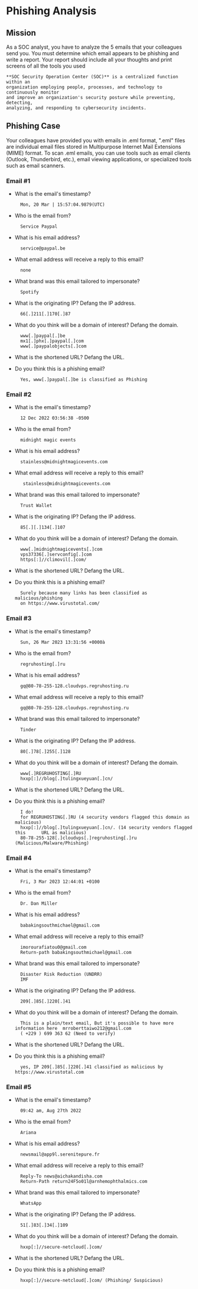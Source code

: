 # Phishing Analysis 

## Mission

As a SOC analyst, you have to analyze the 5 emails that your colleagues send you. You must determine which email appears to be phishing and write a report. Your report should include all your thoughts and print screens of all the tools you used


	
```
**SOC Security Operation Center (SOC)** is a centralized function within an 
organization employing people, processes, and technology to continuously monitor 
and improve an organization's security posture while preventing, detecting, 
analyzing, and responding to cybersecurity incidents.
```

## Phishing Case

Your colleagues have provided you with emails in .eml format, ".eml" files are individual email files stored in Multipurpose Internet Mail Extensions (MIME) format. To scan .eml emails, you can use tools such as email clients (Outlook, Thunderbird, etc.), email viewing applications, or specialized tools such as email scanners.


### Email #1


* What is the email's timestamp?

		Mon, 20 Mar | 15:57:04.9879(UTC)
* Who is the email from?

		Service Paypal
* What is his email address?
		
		service@paypal.be
* What email address will receive a reply to this email?

		none
* What brand was this email tailored to impersonate?
	
		Spotify
	
* What is the originating IP? Defang the IP address.
	
		66[.]211[.]170[.]87
* What do you think will be a domain of interest? Defang the domain.

		www[.]paypal[.]be
		mx1[.]phx[.]paypal[.]com
		www[.]paypalobjects[.]com
	
* What is the shortened URL? Defang the URL.
	
		

* Do you think this is a phishing email?

		Yes, www[.]paypal[.]be is classified as Phishing

### Email #2


* What is the email's timestamp?

		12 Dec 2022 03:56:38 -0500

* Who is the email from?
	
		midnight magic events
	
* What is his email address?
		
		stainless@midnightmagicevents.com
* What email address will receive a reply to this email?

		 stainless@midnightmagicevents.com
* What brand was this email tailored to impersonate?
	
		Trust Wallet
	
* What is the originating IP? Defang the IP address.
	
		85[.][.]134[.]107
* What do you think will be a domain of interest? Defang the domain.
	
		www[.]midnightmagicevents[.]com
		vps37336[.]servconfig[.]com
		https[:]//climovil[.]com/		
	
* What is the shortened URL? Defang the URL.
	
		

* Do you think this is a phishing email?

		Surely because many links has been classified as malicious/phishing 
		on https://www.virustotal.com/
		
### Email #3


* What is the email's timestamp?
		
		Sun, 26 Mar 2023 13:31:56 +0000à
		
* Who is the email from?

		regruhosting[.]ru

* What is his email address?

		gq@80-78-255-128.cloudvps.regruhosting.ru
		
* What email address will receive a reply to this email?

		gq@80-78-255-128.cloudvps.regruhosting.ru
		 
* What brand was this email tailored to impersonate?
	
		Tinder
	
* What is the originating IP? Defang the IP address.
	
		80[.]78[.]255[.]128
		
* What do you think will be a domain of interest? Defang the domain.
	
		www[.]REGRUHOSTING[.]RU
		hxxp[:]//blog[.]tulingxueyuan[.]cn/
	
* What is the shortened URL? Defang the URL.
	
		

* Do you think this is a phishing email?

		I do!  
		for REGRUHOSTING[.]RU (4 security vendors flagged this domain as 		malicious)
		hxxp[:]//blog[.]tulingxueyuan[.]cn/. (14 security vendors flagged this 		URL as malicious)
		80-78-255-128[.]cloudvps[.]regruhosting[.]ru (Malicious/Malware/Phishing)
		

### Email #4


* What is the email's timestamp?
		
		Fri, 3 Mar 2023 12:44:01 +0100
		
* Who is the email from?

		Dr. Dan Miller

* What is his email address?

		babakingsouthmichael@gmail.com		
		
* What email address will receive a reply to this email?
 		
		imorourafiatou0@gmail.com
		Return-path babakingsouthmichael@gmail.com
		 
* What brand was this email tailored to impersonate?
	
		Disaster Risk Reduction (UNDRR)
		IMF
	
* What is the originating IP? Defang the IP address.
	
		209[.]85[.]220[.]41
				
* What do you think will be a domain of interest? Defang the domain.
	
		This is a plain/text email, But it's possible to have more information here  mrroberttaiwo212@gmail.com 
		( +229 ) 699 363 62 (Need to verify)
			
	
* What is the shortened URL? Defang the URL.
	
		

* Do you think this is a phishing email?

		yes, IP 209[.]85[.]220[.]41 classified as malicious by https://www.virustotal.com


### Email #5


* What is the email's timestamp?
		
		09:42 am, Aug 27th 2022
		
* Who is the email from?

		Ariana
		
* What is his email address?
	
		newsmail@app9l.serenitepure.fr
			
		
* What email address will receive a reply to this email?
 		
		Reply-To news@aichakandisha.com
		Return-Path return24F5o01l@arnhemophthalmics.com
		 
* What brand was this email tailored to impersonate?
	
		WhatsApp 
	
* What is the originating IP? Defang the IP address.
	
		51[.]83[.]34[.]109
				
* What do you think will be a domain of interest? Defang the domain.
	
		hxxp[:]//secure-netcloud[.]com/
			
	
* What is the shortened URL? Defang the URL.
	
		

* Do you think this is a phishing email?

		hxxp[:]//secure-netcloud[.]com/ (Phishing/ Suspicious) 		


